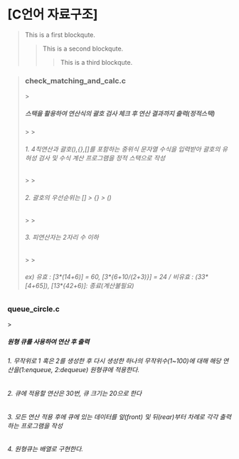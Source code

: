 <h1>[C언어 자료구조]</h1>


> This is a first blockqute.
>	> This is a second blockqute.
>	>	> This is a third blockqute.
>	


> <h3>check_matching_and_calc.c</h3>
> > <h5>스택을 활용하여 연산식의 괄호 검사 체크 후 연산 결과까지 출력(정적스택)</h5>
> > > <h6>1. 4칙연산과 괄호(),{},[]를 포함하는 중위식 문자열 수식을 입력받아 괄호의 유혀성 검사 및 수식 계산 프로그램을 정적 스택으로 작성</h6>
> > > <h6>2. 괄호의 우선순위는 [] > {} > ()</h6>
> > > <h6>3. 피연산자는 2자리 수 이하</h6>
> > > <h6>ex) 유효 : [3*(14+6)] = 60, [3*{6+10/(2+3)}] = 24 / 비유효 : (33*[4+65]), [13*{42+6)]: 종료(계산불필요)</h6>


<h3>queue_circle.c</h3>
><h5>원형 큐를 사용하여 연산 후 출력</h5>
<h6>1. 무작위로 1 혹은 2를 생성한 후 다시 생성한 하나의 무작위수(1~100)에 대해 해당 연산을(1:enqueue, 2:dequeue) 원형큐에 적용한다.</h6>
<h6>2. 큐에 적용할 연산은 30번, 큐 크기는 20으로 한다</h6>
<h6>3. 모든 연산 적용 후에 큐에 있는 데이터를 앞(front) 및 뒤(rear)부터 차례로 각각 출력하는 프로그램을 작성</h6>
<h6>4. 원형큐는 배열로 구현한다.</h6>
